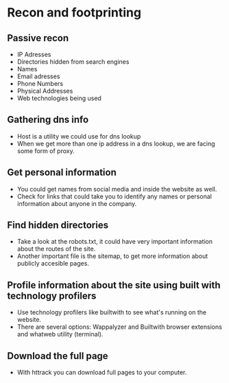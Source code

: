 # Recon and footprinting

## Passive recon

- IP Adresses
- Directories hidden from search engines
- Names
- Email adresses
- Phone Numbers
- Physical Addresses
- Web technologies being used

## Gathering dns info

- Host is a utility we could use for dns lookup
- When we get more than one ip address in a dns lookup, we are facing some form of proxy.

## Get personal information

- You could get names from social media and inside the website as well.
- Check for links that could take you to identify any names or personal information about anyone in the company.

## Find hidden directories

- Take a look at the robots.txt, it could have very important information about the routes of the site.
- Another important file is the sitemap, to get more information about publicly accesible pages.

## Profile information about the site using built with technology profilers

- Use technology profilers like builtwith to see what's running on the website.
- There are several options: Wappalyzer and Builtwith browser extensions and whatweb utility (terminal).

## Download the full page

- With httrack you can download full pages to your computer.